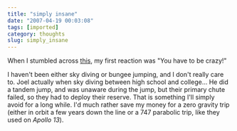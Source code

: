 ```yaml
---
title: "simply insane"
date: "2007-04-19 00:03:08"
tags: [imported]
category: thoughts
slug: simply_insane
---
```


When I stumbled across <a href="http://video.google.com/videoplay?docid=-1120619888350136916" title="Wow, nerves of steel">this</a>, my first reaction was "You have to be crazy!"

I haven't been either sky diving or bungee jumping, and I don't really care to. Joel actually when sky diving between high school and college... He did a tandem jump, and was unaware during the jump, but their primary chute failed, so they had to deploy their reserve. That is something I'll simply avoid for a long while. I'd much rather save my money for a zero gravity trip (either in orbit a few years down the line or a 747 parabolic trip, like they used on <em>Apollo 13</em>).
